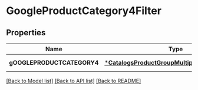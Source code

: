 # GoogleProductCategory4Filter

## Properties
Name | Type | Description | Notes
------------ | ------------- | ------------- | -------------
**gOOGLEPRODUCTCATEGORY4** | [***CatalogsProductGroupMultipleStringListCriteria**](.md) |  | [default to null]

[[Back to Model list]](../README.md#documentation-for-models) [[Back to API list]](../README.md#documentation-for-api-endpoints) [[Back to README]](../README.md)


